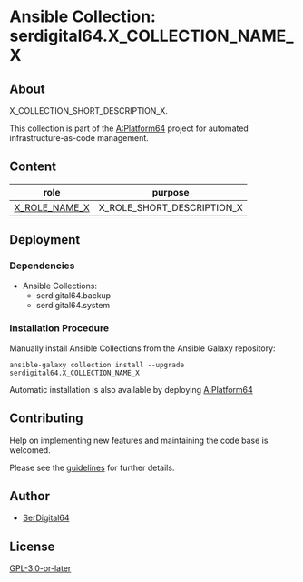 # Ansible Collection: serdigital64.X_COLLECTION_NAME_X

## About

X_COLLECTION_SHORT_DESCRIPTION_X.

This collection is part of the [A:Platform64](https://github.com/automation64/aplatform64) project for automated infrastructure-as-code management.

## Content

| role                                                                              | purpose                    |
| --------------------------------------------------------------------------------- | -------------------------- |
| [X_ROLE_NAME_X](https://aplatform64.readthedocs.io/en/latest/roles/X_ROLE_NAME_X) | X_ROLE_SHORT_DESCRIPTION_X |

## Deployment

### Dependencies

- Ansible Collections:
  - serdigital64.backup
  - serdigital64.system

### Installation Procedure

Manually install Ansible Collections from the Ansible Galaxy repository:

```shell
ansible-galaxy collection install --upgrade serdigital64.X_COLLECTION_NAME_X
```

Automatic installation is also available by deploying [A:Platform64](https://aplatform64.readthedocs.io/en/latest/#deployment)

## Contributing

Help on implementing new features and maintaining the code base is welcomed.

Please see the [guidelines](https://aplatform64.readthedocs.io/en/latest/contributing/guidelines) for further details.

## Author

- [SerDigital64](https://github.com/serdigital64)

## License

[GPL-3.0-or-later](https://www.gnu.org/licenses/gpl-3.0.txt)
